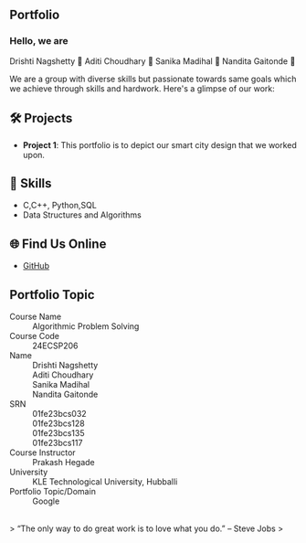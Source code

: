 ## Portfolio

### Hello, we are 
Drishti Nagshetty 👋
Aditi Choudhary 👋
Sanika Madihal 👋
Nandita Gaitonde 👋

We are a group with diverse skills but passionate towards same goals which we achieve through skills and hardwork. Here's a glimpse of our work:

## 🛠️ Projects
- **Project 1**: This portfolio is to depict our smart city design that we worked upon.

## 🚀 Skills
- C,C++, Python,SQL
- Data Structures and Algorithms

## 🌐 Find Us Online
- [GitHub](https://github.com/your-github-01fe23bcs128)

## Portfolio Topic

<dl>
<dt>Course Name</dt>
<dd>Algorithmic Problem Solving</dd>
<dt>Course Code</dt>
<dd>24ECSP206</dd>
<dt>Name</dt>
<dd>Drishti Nagshetty</dd>
<dd>Aditi Choudhary</dd>
<dd>Sanika Madihal</dd>
<dd>Nandita Gaitonde</dd>
<dt>SRN</dt>
<dd>01fe23bcs032</dd>
<dd>01fe23bcs128</dd>
<dd>01fe23bcs135</dd>
<dd>01fe23bcs117</dd>
<dt>Course Instructor</dt>
<dd>Prakash Hegade</dd>
<dt>University</dt>
<dd>KLE Technological University, Hubballi</dd>
<dt>Portfolio Topic/Domain</dt>
<dd>Google</dd>
</dl>

<br> 
> “The only way to do great work is to love what you do.” – Steve Jobs
>
